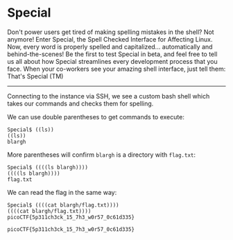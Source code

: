 # Special

Don't power users get tired of making spelling mistakes in the shell? Not anymore! Enter Special, the Spell Checked Interface for Affecting Linux. Now, every word is properly spelled and capitalized... automatically and behind-the-scenes! Be the first to test Special in beta, and feel free to tell us all about how Special streamlines every development process that you face. When your co-workers see your amazing shell interface, just tell them: That's Special (TM)

-----

Connecting to the instance via SSH, we see a custom bash shell which takes our commands and checks them for spelling.

We can use double parentheses to get commands to execute:

```
Special$ ((ls))
((ls))
blargh
```

More parentheses will confirm `blargh` is a directory with `flag.txt`:

```
Special$ ((((ls blargh))))
((((ls blargh))))
flag.txt
```

We can read the flag in the same way:

```
Special$ ((((cat blargh/flag.txt))))
((((cat blargh/flag.txt))))
picoCTF{5p311ch3ck_15_7h3_w0r57_0c61d335}
```

```
picoCTF{5p311ch3ck_15_7h3_w0r57_0c61d335}
```